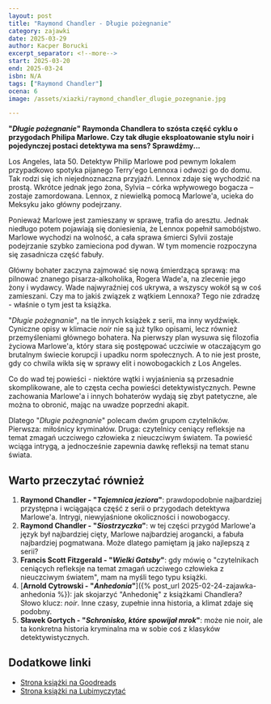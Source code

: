 ```yaml
---
layout: post
title: "Raymond Chandler - Długie pożegnanie"
category: zajawki
date: 2025-03-29
author: Kacper Borucki
excerpt_separator: <!--more-->
start: 2025-03-20
end: 2025-03-24
isbn: N/A
tags: ["Raymond Chandler"]
ocena: 6
image: /assets/xiazki/raymond_chandler_dlugie_pozegnanie.jpg

---
```


**"*Długie pożegnanie*" Raymonda Chandlera to szósta część cyklu o przygodach Philipa Marlowe. Czy tak długie eksploatowanie stylu noir i pojedynczej postaci detektywa ma sens? Sprawdźmy...**

<!--more-->

Los Angeles, lata 50. Detektyw Philip Marlowe pod pewnym lokalem przypadkowo spotyka pijanego Terry'ego Lennoxa i odwozi go do domu. Tak rodzi się ich niejednoznaczna przyjaźń. Lennox zdaje się wychodzić na prostą. Wkrótce jednak jego żona, Sylvia – córka wpływowego bogacza – zostaje zamordowana. Lennox, z niewielką pomocą Marlowe'a, ucieka do Meksyku jako główny podejrzany.

Ponieważ Marlowe jest zamieszany w sprawę, trafia do aresztu. Jednak niedługo potem pojawiają się doniesienia, że Lennox popełnił samobójstwo. Marlowe wychodzi na wolność, a cała sprawa śmierci Sylvii zostaje podejrzanie szybko zamieciona pod dywan. W tym momencie rozpoczyna się zasadnicza część fabuły.

Główny bohater zaczyna zajmować się nową śmierdzącą sprawą: ma pilnować znanego pisarza-alkoholika, Rogera Wade'a, na zlecenie jego żony i wydawcy. Wade najwyraźniej coś ukrywa, a wszyscy wokół są w coś zamieszani. Czy ma to jakiś związek z wątkiem Lennoxa? Tego nie zdradzę - właśnie o tym jest ta książka.

"*Długie pożegnanie*", na tle innych książek z serii, ma inny wydźwięk. Cyniczne opisy w klimacie *noir* nie są już tylko opisami, lecz również przemyśleniami głównego bohatera. Na pierwszy plan wysuwa się filozofia życiowa Marlowe'a, który stara się postępować uczciwie w otaczającym go brutalnym świecie korupcji i upadku norm społecznych. A to nie jest proste, gdy co chwila wikła się w sprawy elit i nowobogackich z Los Angeles.

Co do wad tej powieści - niektóre wątki i wyjaśnienia są przesadnie skomplikowane, ale to częsta cecha powieści detektywistycznych. Pewne zachowania Marlowe'a i innych bohaterów wydają się zbyt patetyczne, ale można to obronić, mając na uwadze poprzedni akapit.

Dlatego "*Długie pożegnanie*" polecam dwóm grupom czytelników. Pierwsza: miłośnicy kryminałów. Druga: czytelnicy ceniący refleksje na temat zmagań uczciwego człowieka z nieuczciwym światem. Ta powieść wciąga intrygą, a jednocześnie zapewnia dawkę refleksji na temat stanu świata.

## Warto przeczytać również

1. **Raymond Chandler - "*Tajemnica jeziora*"**: prawdopodobnie najbardziej przystępna i wciągająca część z serii o przygodach detektywa Marlowe'a. Intrygi, niewyjaśnione okoliczności i nowobogaccy.
2. **Raymond Chandler - "*Siostrzyczka*"**: w tej części przygód Marlowe'a język był najbardziej cięty, Marlowe najbardziej arogancki, a fabuła najbardziej pogmatwana. Może dlatego pamiętam ją jako najlepszą z serii?
3. **Francis Scott Fitzgerald - "*Wielki Gatsby*"**: gdy mówię o "czytelnikach ceniących refleksje na temat zmagań uczciwego człowieka z nieuczciwym światem", mam na myśli tego typu książki.
4. [**Arnold Cytrowski - "*Anhedonia*"**]({% post_url 2025-02-24-zajawka-anhedonia %}): jak skojarzyć "Anhedonię" z książkami Chandlera? Słowo klucz: *noir*. Inne czasy, zupełnie inna historia, a klimat zdaje się podobny.
5. **Sławek Gortych - "*Schronisko, które spowijał mrok*"**: może nie noir, ale ta konkretna historia kryminalna ma w sobie coś z klasyków detektywistycznych.

## Dodatkowe linki

- [Strona książki na Goodreads](https://www.goodreads.com/book/show/7709916)
- [Strona książki na Lubimyczytać](https://lubimyczytac.pl/ksiazka/wydania/5118734/dlugie-pozegnanie)
